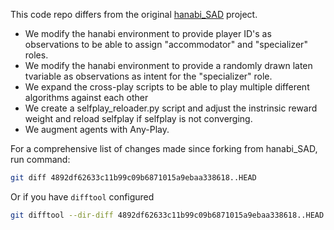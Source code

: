 This code repo differs from the original [hanabi_SAD](https://github.com/facebookresearch/hanabi_SAD) project.
- We modify the hanabi environment to provide player ID's as observations to be able to assign "accommodator" and "specializer" roles.
- We modify the hanabi environment to provide a randomly drawn laten tvariable as observations as intent for the "specializer" role.
- We expand the cross-play scripts to be able to play multiple different algorithms against each other
- We create a selfplay_reloader.py script and adjust the instrinsic reward weight and reload selfplay if selfplay is not converging.
- We augment agents with Any-Play.

For a comprehensive list of changes made since forking from hanabi_SAD, run command:

```bash
git diff 4892df62633c11b99c09b6871015a9ebaa338618..HEAD
```

Or if you have `difftool` configured

```bash
git difftool --dir-diff 4892df62633c11b99c09b6871015a9ebaa338618..HEAD
```
